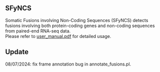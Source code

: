 ## SFyNCS
Somatic Fusions involving Non-Coding Sequences (SFyNCS) detects fusions involving both protein-coding genes and non-coding sequences from paired-end RNA-seq data.  
Please refer to [user_manual.pdf](https://github.com/yanglab-computationalgenomics/SFyNCS/blob/main/user_manual.pdf) for detailed usage.


## Update
08/07/2024: fix frame annotation bug in annotate_fusions.pl.
